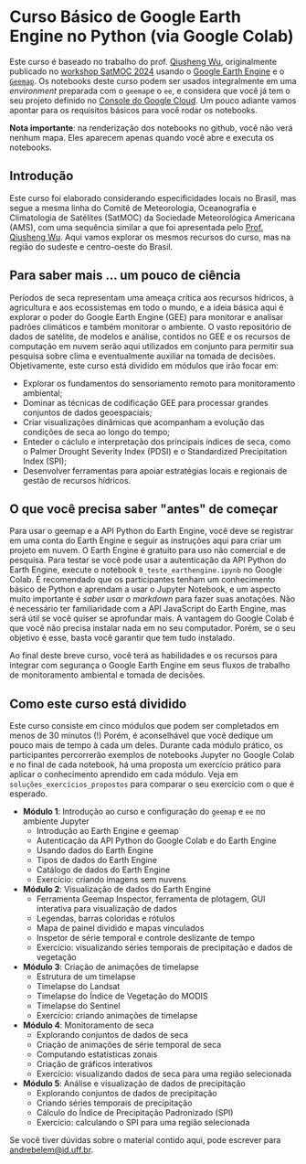 # Curso Básico de Google Earth Engine no Python (via Google Colab)

Este curso é baseado no trabalho do prof. [Qiusheng Wu](https://github.com/giswqs), originalmente publicado no [workshop SatMOC 2024](https://geemap.org/workshops/SatMOC_2024) usando o [Google Earth Engine](https://earthengine.google.com) e o [`Geemap`](https://geemap.org). Os notebooks deste curso podem ser usados integralmente em uma *environment* preparada com o `geemap`e o `ee`, e considera que você já tem o seu projeto definido no [Console do Google Cloud](https://console.cloud.google.com/). Um pouco adiante vamos apontar para os requisitos básicos para você rodar os notebooks.<br>

**Nota importante**: na renderização dos notebooks no github, você não verá nenhum mapa. Eles aparecem apenas quando você abre e executa os notebooks.


## Introdução

Este curso foi elaborado considerando especificidades locais no Brasil, mas segue a mesma linha do Comitê de Meteorologia, Oceanografia e Climatologia de Satélites (SatMOC) da Sociedade Meteorológica Americana (AMS), com uma sequência similar a que foi apresentada pelo [Prof. Qiusheng Wu](https://www.linkedin.com/in/giswqs/). Aqui vamos explorar os mesmos recursos do curso, mas na região do sudeste e centro-oeste do Brasil.

## Para saber mais ... um pouco de ciência

Períodos de seca representam uma ameaça crítica aos recursos hídricos, à agricultura e aos ecossistemas em todo o mundo, e a ideia básica aqui é explorar o poder do Google Earth Engine (GEE) para monitorar e analisar padrões climáticos e também monitorar o ambiente. O vasto repositório de dados de satélite, de modelos e análise, contidos no GEE e os recursos de computação em nuvem serão aqui utilizados em conjunto para permitir sua pesquisa sobre clima e eventualmente auxiliar na tomada de decisões. Objetivamente, este curso está dividido em módulos que irão focar em: 
- Explorar os fundamentos do sensoriamento remoto para monitoramento ambiental;
- Dominar as técnicas de codificação GEE para processar grandes conjuntos de dados geoespaciais;
- Criar visualizações dinâmicas que acompanham a evolução das condições de seca ao longo do tempo;
- Enteder o cáclulo e interpretação dos principais índices de seca, como o Palmer Drought Severity Index (PDSI) e o Standardized Precipitation Index (SPI);
- Desenvolver ferramentas para apoiar estratégias locais e regionais de gestão de recursos hídricos.

## O que você precisa saber "antes" de começar

Para usar o geemap e a API Python do Earth Engine, você deve se registrar em uma conta do Earth Engine e seguir as instruções aqui para criar um projeto em nuvem. O Earth Engine é gratuito para uso não comercial e de pesquisa. Para testar se você pode usar a autenticação da API Python do Earth Engine, execute o notebook `0_teste_earthengine.ipynb` no Google Colab. É recomendado que os participantes tenham um conhecimento básico de Python e aprendam a usar o Jupyter Notebook, e um aspecto muito importante é *saber usar o markdown* para fazer suas anotações. Não é necessário ter familiaridade com a API JavaScript do Earth Engine, mas será útil se você quiser se aprofundar mais. A vantagem do Google Colab é que você não precisa instalar nada em no seu computador. Porém, se o seu objetivo é esse, basta você garantir que tem tudo instalado.

Ao final deste breve curso, você terá as habilidades e os recursos para integrar com segurança o Google Earth Engine em seus fluxos de trabalho de monitoramento ambiental e tomada de decisões.

## Como este curso está dividido

Este curso consiste em cinco módulos que podem ser completados em menos de 30 minutos (!) Porém, é aconselhável que vocẽ dedique um pouco mais de tempo à cada um deles. Durante cada módulo prático, os participantes percorrerão exemplos de notebooks Jupyter no Google Colab e no final de cada notebook, há uma proposta um exercício prático para aplicar o conhecimento aprendido em cada módulo. Veja em `soluções_exercícios_propostos` para comparar o seu exercício com o que é esperado.

- **Módulo 1**: Introdução ao curso e configuração do `geemap` e `ee` no ambiente Jupyter 
    - Introdução ao Earth Engine e geemap
    - Autenticação da API Python do Google Colab e do Earth Engine
    - Usando dados do Earth Engine
    - Tipos de dados do Earth Engine
    - Catálogo de dados do Earth Engine
    - Exercício: criando imagens sem nuvens
- **Módulo 2**: Visualização de dados do Earth Engine
    - Ferramenta Geemap Inspector, ferramenta de plotagem, GUI interativa para visualização de dados
    - Legendas, barras coloridas e rótulos
    - Mapa de painel dividido e mapas vinculados
    - Inspetor de série temporal e controle deslizante de tempo
    - Exercício: visualizando séries temporais de precipitação e dados de vegetação
- **Módulo 3**: Criação de animações de timelapse
    - Estrutura de um timelapse
    - Timelapse do Landsat
    - Timelapse do Índice de Vegetação do MODIS
    - Timelapse do Sentinel
    - Exercício: criando animações de timelapse
- **Módulo 4**: Monitoramento de seca
    - Explorando conjuntos de dados de seca
    - Criação de animações de série temporal de seca
    - Computando estatísticas zonais
    - Criação de gráficos interativos
    - Exercício: visualizando dados de seca para uma região selecionada
- **Módulo 5**: Análise e visualização de dados de precipitação
    - Explorando conjuntos de dados de precipitação
    - Criando séries temporais de precipitação
    - Cálculo do Índice de Precipitação Padronizado (SPI)
    - Exercício: calculando o SPI para uma região selecionada
 
Se você tiver dúvidas sobre o material contido aqui, pode escrever para [andrebelem@id.uff.br](andrebelem@id.uff.br).
  
